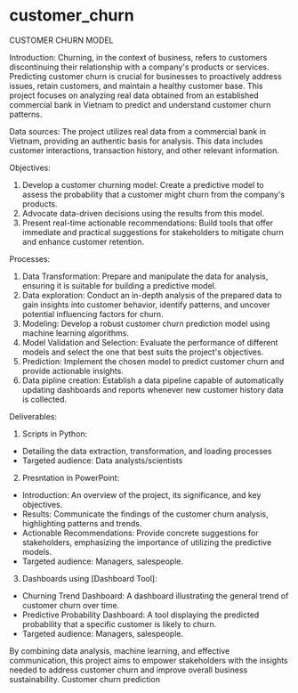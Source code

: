 # customer_churn

CUSTOMER CHURN MODEL

Introduction:
    Churning, in the context of business, refers to customers discontinuing their relationship with a company's products or services. Predicting customer churn is crucial for businesses to proactively address issues, retain customers, and maintain a healthy customer base. This project focuses on analyzing real data obtained from an established commercial bank in Vietnam to predict and understand customer churn patterns.

Data sources:
    The project utilizes real data from a commercial bank in Vietnam, providing an authentic basis for analysis. This data includes customer interactions, transaction history, and other relevant information.

Objectives:
1.  Develop a customer churning model: Create a predictive model to assess the probability that a customer might churn from the company's products.
2.  Advocate data-driven decisions using the results from this model.
3.  Present real-time actionable recommendations: Build tools that offer immediate and practical suggestions for stakeholders to mitigate churn and enhance customer retention.

Processes:
1.  Data Transformation: Prepare and manipulate the data for analysis, ensuring it is suitable for building a predictive model.
2.  Data exploration: Conduct an in-depth analysis of the prepared data to gain insights into customer behavior, identify patterns, and uncover potential influencing factors for churn.
3.  Modeling: Develop a robust customer churn prediction model using machine learning algorithms.
4.  Model Validation and Selection: Evaluate the performance of different models and select the one that best suits the project's objectives.
5.  Prediction: Implement the chosen model to predict customer churn and provide actionable insights.
6.  Data pipline creation: Establish a data pipeline capable of automatically updating dashboards and reports whenever new customer history data is collected. 

Deliverables:
1.   Scripts in Python:
-    Detailing the data extraction, transformation, and loading processes
-    Targeted audience: Data analysts/scientists
2.   Presntation in PowerPoint:
-    Introduction: An overview of the project, its significance, and key objectives.
-    Results: Communicate the findings of the customer churn analysis, highlighting patterns and trends.
-    Actionable Recommendations: Provide concrete suggestions for stakeholders, emphasizing the importance of utilizing the predictive models.
-    Targeted audience: Managers, salespeople.
3.   Dashboards using [Dashboard Tool]:
-    Churning Trend Dashboard: A dashboard illustrating the general trend of customer churn over time.
-    Predictive Probability Dashboard: A tool displaying the predicted probability that a specific customer is likely to churn.
-    Targeted audience: Managers, salespeople.

By combining data analysis, machine learning, and effective communication, this project aims to empower stakeholders with the insights needed to address customer churn and improve overall business sustainability.
Customer churn prediction

